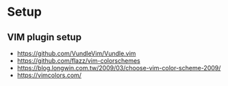 # Setup

## VIM plugin setup
- https://github.com/VundleVim/Vundle.vim
- https://github.com/flazz/vim-colorschemes
- https://blog.longwin.com.tw/2009/03/choose-vim-color-scheme-2009/
- https://vimcolors.com/

